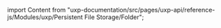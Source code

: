 
import Content from "uxp-documentation/src/pages/uxp-api/reference-js/Modules/uxp/Persistent File Storage/Folder";

<Content query="product=xd"/>
